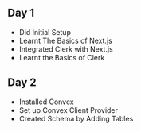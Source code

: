 ## Day 1
- Did Initial Setup
- Learnt The Basics of Next.js
- Integrated Clerk with Next.js
- Learnt the Basics of Clerk

## Day 2
- Installed Convex
- Set up Convex Client Provider
- Created Schema by Adding Tables